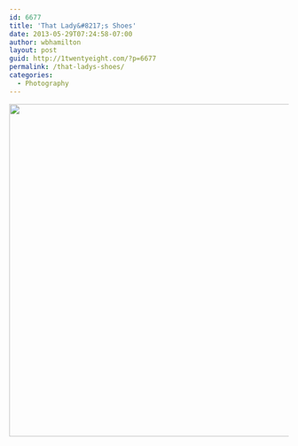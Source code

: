 ```yaml
---
id: 6677
title: 'That Lady&#8217;s Shoes'
date: 2013-05-29T07:24:58-07:00
author: wbhamilton
layout: post
guid: http://1twentyeight.com/?p=6677
permalink: /that-ladys-shoes/
categories:
  - Photography
---
```

<img src="http://1twentyeight.com/wp-content/uploads/2013/05/1369837369.jpg" class="alignnone size-full" width="600" height="600" />